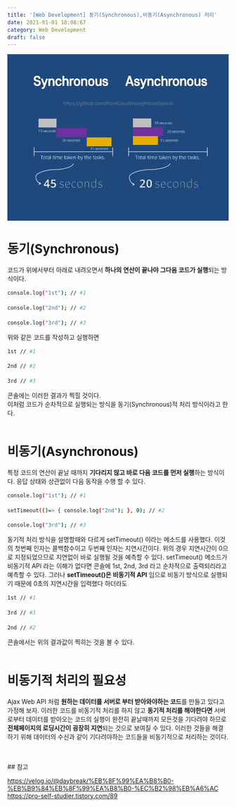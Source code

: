 ```yaml
---
title: '[Web Development] 동기(Synchronous),비동기(Asynchronous) 처리'
date: 2021-01-01 18:08:67
category: Web Development
draft: false
---
```


![](./images/syn_asyn.png)

# 동기(Synchronous)

코드가 위에서부터 아래로 내려오면서 **하나의 연산이 끝나야 그다음 코드가 실행**되는 방식이다.
<br/>

```sh
console.log("1st"); // #1

console.log("2nd"); // #2

console.log("3rd"); // #3
```

위와 같은 코드를 작성하고 실행하면
<br/>

```sh
1st // #1

2nd // #2

3rd // #3
```

콘솔에는 이러한 결과가 찍힐 것이다.
<br/>
이처럼 코드가 순차적으로 실행되는 방식을 동기(Synchronous)적 처리 방식이라고 한다.
<br/>
<br/>

# 비동기(Asynchronous)

특정 코드의 연산이 끝날 때까지 **기다리지 않고 바로 다음 코드를 먼저 실행**하는 방식이다. 응답 상태와 상관없이 다음 동작을 수행 할 수 있다.
<br/>

```sh
console.log("1st"); // #1

setTimeout(()=> { console.log("2nd"); }, 0); // #2

console.log("3rd"); // #3
```

동기적 처리 방식을 설명할때와 다르게 setTimeout() 이라는 메소드를 사용했다. 이것의 첫번째 인자는 콜백함수이고 두번째 인자는 지연시간이다. 위의 경우 지연시간이 0으로 지정되었으므로 지연없이 바로 실행될 것을 예측할 수 있다.
setTimeout() 메소드가 비동기적 API 라는 이해가 없다면 콘솔에 1st, 2nd, 3rd 라고 순차적으로 출력되리라고 예측할 수 있다. 그러나 **setTimeout()은 비동기적 API** 임으로 비동기 방식으로 실행되기 때문에 0초의 지연시간을 입력했다 하더라도

```sh
1st // #1

3rd // #3

2nd // #2
```

콘솔에서는 위의 결과값이 찍히는 것을 볼 수 있다.
<br/>
<br/>

# 비동기적 처리의 필요성

Ajax Web API 처럼 **원하는 데이터를 서버로 부터 받아와야하는 코드**를 만들고 있다고 가정해 보자.
이러한 코드를 비동기적 처리를 하지 않고 **동기적 처리를 해야한다면** 서버로부터 데이터를 받아오는 코드의 실행이 완전히 끝날때까지 모든것을 기다려야 하므로 **전체페이지의 로딩시간이 굉장히 지연**되는 것으로 보여질 수 있다.
이러한 것들을 해결하기 위해 데이터의 수신과 같이 기다려야하는 코드들을 비동기적으로 처리하는 것이다.

<br/>
<br/>
## 참고

https://velog.io/@daybreak/%EB%8F%99%EA%B8%B0-%EB%B9%84%EB%8F%99%EA%B8%B0-%EC%B2%98%EB%A6%AC
https://pro-self-studier.tistory.com/89
